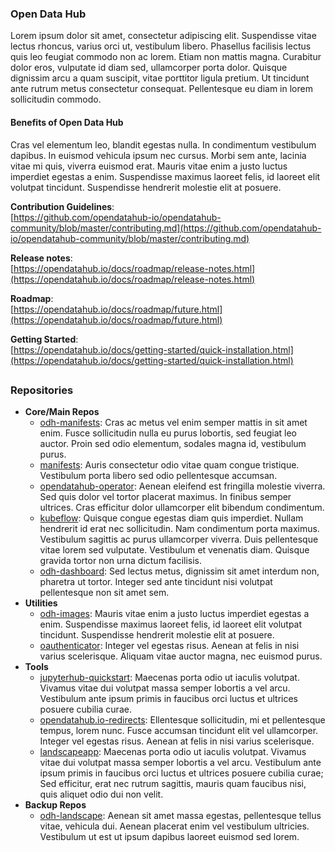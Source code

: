 


### Open Data Hub 
Lorem ipsum dolor sit amet, consectetur adipiscing elit. Suspendisse vitae lectus rhoncus, varius orci ut, vestibulum libero. Phasellus facilisis lectus quis leo feugiat commodo non ac lorem. Etiam non mattis magna. Curabitur dolor eros, vulputate id diam sed, ullamcorper porta dolor. Quisque dignissim arcu a quam suscipit, vitae porttitor ligula pretium. Ut tincidunt ante rutrum metus consectetur consequat. Pellentesque eu diam in lorem sollicitudin commodo.

#### Benefits of Open Data Hub 

Cras vel elementum leo, blandit egestas nulla. In condimentum vestibulum dapibus. In euismod vehicula ipsum nec cursus. Morbi sem ante, lacinia vitae mi quis, viverra euismod erat. Mauris vitae enim a justo luctus imperdiet egestas a enim. Suspendisse maximus laoreet felis, id laoreet elit volutpat tincidunt. Suspendisse hendrerit molestie elit at posuere. 

**Contribution Guidelines**:  
[https://github.com/opendatahub-io/opendatahub-community/blob/master/contributing.md](https://github.com/opendatahub-io/opendatahub-community/blob/master/contributing.md)

**Release notes**:  
[https://opendatahub.io/docs/roadmap/release-notes.html](https://opendatahub.io/docs/roadmap/release-notes.html)

**Roadmap**:  
[https://opendatahub.io/docs/roadmap/future.html](https://opendatahub.io/docs/roadmap/future.html)

**Getting Started**:  
[https://opendatahub.io/docs/getting-started/quick-installation.html](https://opendatahub.io/docs/getting-started/quick-installation.html)

##

### Repositories

 - **Core/Main Repos**
	 * [odh-manifests](https://github.com/opendatahub-io/odh-manifests): Cras ac metus vel enim semper mattis in sit amet enim. Fusce sollicitudin nulla eu purus lobortis, sed feugiat leo auctor. Proin sed odio elementum, sodales magna id, vestibulum purus.
	 * [manifests](https://github.com/opendatahub-io/manifests): Auris consectetur odio vitae quam congue tristique. Vestibulum porta libero sed odio pellentesque accumsan.
	 * [opendatahub-operator](https://github.com/opendatahub-io/opendatahub-operator): Aenean eleifend est fringilla molestie viverra. Sed quis dolor vel tortor placerat maximus. In finibus semper ultrices. Cras efficitur dolor ullamcorper elit bibendum condimentum.
	 * [kubeflow](https://github.com/opendatahub-io/kubeflow): Quisque congue egestas diam quis imperdiet. Nullam hendrerit id erat nec sollicitudin. Nam condimentum porta maximus. Vestibulum sagittis ac purus ullamcorper viverra. Duis pellentesque vitae lorem sed vulputate. Vestibulum et venenatis diam. Quisque gravida tortor non urna dictum facilisis. 
	 * [odh-dashboard](https://github.com/opendatahub-io/odh-dashboard): Sed lectus metus, dignissim sit amet interdum non, pharetra ut tortor. Integer sed ante tincidunt nisi volutpat pellentesque non sit amet sem.
 - **Utilities** 
 	 * [odh-images](https://github.com/opendatahub-io/odh-images):  Mauris vitae enim a justo luctus imperdiet egestas a enim. Suspendisse maximus laoreet felis, id laoreet elit volutpat tincidunt. Suspendisse hendrerit molestie elit at posuere. 
 	 * [oauthenticator](https://github.com/opendatahub-io/oauthenticator): Integer vel egestas risus. Aenean at felis in nisi varius scelerisque.  Aliquam vitae auctor magna, nec euismod purus.
 - **Tools**
  	 *  [jupyterhub-quickstart](https://github.com/opendatahub-io/jupyterhub-quickstart): Maecenas porta odio ut iaculis volutpat. Vivamus vitae dui volutpat massa semper lobortis a vel arcu. Vestibulum ante ipsum primis in faucibus orci luctus et ultrices posuere cubilia curae.
  	 *  [opendatahub.io-redirects](https://github.com/opendatahub-io/opendatahub.io-redirects): Ellentesque sollicitudin, mi et pellentesque tempus, lorem nunc.  Fusce accumsan tincidunt elit vel ullamcorper. Integer vel egestas risus. Aenean at felis in nisi varius scelerisque.
  	 * [landscapeapp](https://github.com/opendatahub-io/landscapeapp): Maecenas porta odio ut iaculis volutpat. Vivamus vitae dui volutpat massa semper lobortis a vel arcu. Vestibulum ante ipsum primis in faucibus orci luctus et ultrices posuere cubilia curae; Sed efficitur, erat nec rutrum sagittis, mauris quam faucibus nisi, quis aliquet odio dui non velit.
 - **Backup Repos** 
	 * [odh-landscape](https://github.com/opendatahub-io/odh-landscape): Aenean sit amet massa egestas, pellentesque tellus vitae, vehicula dui. Aenean placerat enim vel vestibulum ultricies. Vestibulum ut est ut ipsum dapibus laoreet euismod sed lorem.   

 
